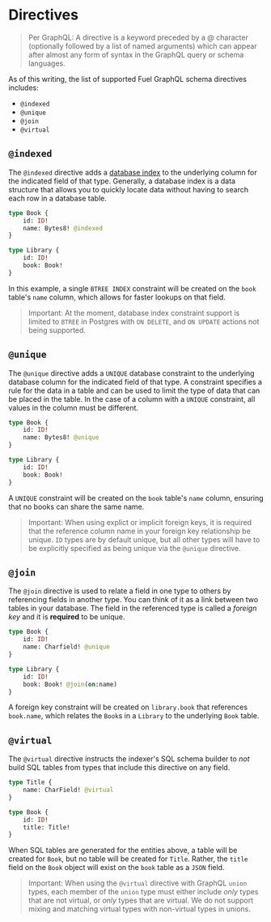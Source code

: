 # Directives

> Per GraphQL: A directive is a keyword preceded by a @ character (optionally followed by a list of named arguments) which can appear after almost any form of syntax in the GraphQL query or schema languages.

As of this writing, the list of supported Fuel GraphQL schema directives includes:

- `@indexed`
- `@unique`
- `@join`
- `@virtual`

## `@indexed`

The `@indexed` directive adds a [database index](https://www.postgresql.org/docs/current/indexes-intro.html) to the underlying column for the indicated field of that type. Generally, a database index is a data structure that allows you to quickly locate data without having to search each row in a database table.

```graphql
type Book {
    id: ID!
    name: Bytes8! @indexed
}

type Library {
    id: ID!
    book: Book!
}
```

In this example, a single `BTREE INDEX` constraint will be created on the `book` table's `name` column, which allows for faster lookups on that field.

> Important: At the moment, database index constraint support is limited to `BTREE` in Postgres with `ON DELETE`, and `ON UPDATE` actions not being supported.

## `@unique`

The `@unique` directive adds a `UNIQUE` database constraint to the underlying database column for the indicated field of that type. A constraint specifies a rule for the data in a table and can be used to limit the type of data that can be placed in the table. In the case of a column with a `UNIQUE` constraint, all values in the column must be different.

```graphql
type Book {
    id: ID!
    name: Bytes8! @unique
}

type Library {
    id: ID!
    book: Book!
}
```

A `UNIQUE` constraint will be created on the `book` table's `name` column, ensuring that no books can share the same name.

> Important: When using explict or implicit foreign keys, it is required that the reference column name in your foreign key relationship be unique. `ID` types are by default unique, but all other types will have to be explicitly specified as being unique via the `@unique` directive.

## `@join`

The `@join` directive is used to relate a field in one type to others by referencing fields in another type. You can think of it as a link between two tables in your database. The field in the referenced type is called a _foreign key_ and it is **required** to be unique.

```graphql
type Book {
    id: ID!
    name: Charfield! @unique
}

type Library {
    id: ID!
    book: Book! @join(on:name)
}
```

A foreign key constraint will be created on `library.book` that references `book.name`, which relates the `Book`s in a `Library` to the underlying `Book` table.

## `@virtual`

The `@virtual` directive instructs the indexer's SQL schema builder to _not_ build SQL tables from types that include this directive on any field.

```graphql
type Title {
    name: CharField! @virtual
}

type Book {
    id: ID!
    title: Title!
}
```

When SQL tables are generated for the entities above, a table will be created for `Book`, but no table will be created for `Title`. Rather, the `title` field on the `Book` object will exist on the `book` table as a `JSON` field.

> Important: When using the `@virtual` directive with GraphQL `union` types, each member of the `union` type must either include _only_ types that are not virtual, or _only_ types that are virtual. We do not support mixing and matching virtual types with non-virtual types in unions.
